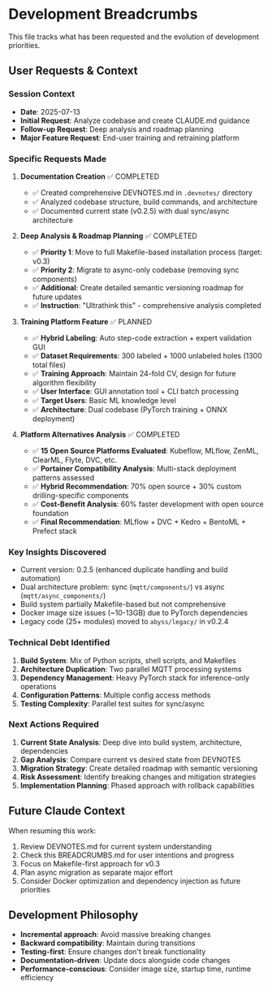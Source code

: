 # Development Breadcrumbs

This file tracks what has been requested and the evolution of development priorities.

## User Requests & Context

### Session Context
- **Date**: 2025-07-13
- **Initial Request**: Analyze codebase and create CLAUDE.md guidance
- **Follow-up Request**: Deep analysis and roadmap planning
- **Major Feature Request**: End-user training and retraining platform

### Specific Requests Made

1. **Documentation Creation** ✅ COMPLETED
   - ✅ Created comprehensive DEVNOTES.md in `.devnotes/` directory
   - ✅ Analyzed codebase structure, build commands, and architecture
   - ✅ Documented current state (v0.2.5) with dual sync/async architecture

2. **Deep Analysis & Roadmap Planning** ✅ COMPLETED
   - ✅ **Priority 1**: Move to full Makefile-based installation process (target: v0.3)
   - ✅ **Priority 2**: Migrate to async-only codebase (removing sync components)
   - ✅ **Additional**: Create detailed semantic versioning roadmap for future updates
   - ✅ **Instruction**: "Ultrathink this" - comprehensive analysis completed

3. **Training Platform Feature** ✅ PLANNED
   - ✅ **Hybrid Labeling**: Auto step-code extraction + expert validation GUI
   - ✅ **Dataset Requirements**: 300 labeled + 1000 unlabeled holes (1300 total files)
   - ✅ **Training Approach**: Maintain 24-fold CV, design for future algorithm flexibility
   - ✅ **User Interface**: GUI annotation tool + CLI batch processing
   - ✅ **Target Users**: Basic ML knowledge level
   - ✅ **Architecture**: Dual codebase (PyTorch training + ONNX deployment)

4. **Platform Alternatives Analysis** ✅ COMPLETED
   - ✅ **15 Open Source Platforms Evaluated**: Kubeflow, MLflow, ZenML, ClearML, Flyte, DVC, etc.
   - ✅ **Portainer Compatibility Analysis**: Multi-stack deployment patterns assessed
   - ✅ **Hybrid Recommendation**: 70% open source + 30% custom drilling-specific components
   - ✅ **Cost-Benefit Analysis**: 60% faster development with open source foundation
   - ✅ **Final Recommendation**: MLflow + DVC + Kedro + BentoML + Prefect stack

### Key Insights Discovered
- Current version: 0.2.5 (enhanced duplicate handling and build automation)
- Dual architecture problem: sync (`mqtt/components/`) vs async (`mqtt/async_components/`)
- Build system partially Makefile-based but not comprehensive
- Docker image size issues (~10-13GB) due to PyTorch dependencies
- Legacy code (25+ modules) moved to `abyss/legacy/` in v0.2.4

### Technical Debt Identified
1. **Build System**: Mix of Python scripts, shell scripts, and Makefiles
2. **Architecture Duplication**: Two parallel MQTT processing systems
3. **Dependency Management**: Heavy PyTorch stack for inference-only operations
4. **Configuration Patterns**: Multiple config access methods
5. **Testing Complexity**: Parallel test suites for sync/async

### Next Actions Required
1. **Current State Analysis**: Deep dive into build system, architecture, dependencies
2. **Gap Analysis**: Compare current vs desired state from DEVNOTES
3. **Migration Strategy**: Create detailed roadmap with semantic versioning
4. **Risk Assessment**: Identify breaking changes and mitigation strategies
5. **Implementation Planning**: Phased approach with rollback capabilities

## Future Claude Context
When resuming this work:
1. Review DEVNOTES.md for current system understanding
2. Check this BREADCRUMBS.md for user intentions and progress
3. Focus on Makefile-first approach for v0.3
4. Plan async migration as separate major effort
5. Consider Docker optimization and dependency injection as future priorities

## Development Philosophy
- **Incremental approach**: Avoid massive breaking changes
- **Backward compatibility**: Maintain during transitions
- **Testing-first**: Ensure changes don't break functionality
- **Documentation-driven**: Update docs alongside code changes
- **Performance-conscious**: Consider image size, startup time, runtime efficiency